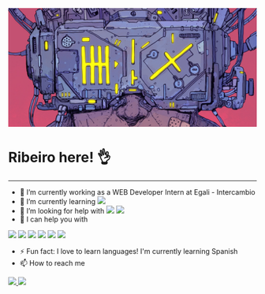 <img src="img/cover.jpg" />


# Ribeiro here! 👌
---

- 🔭 I’m currently working as a WEB Developer Intern at Egali - Intercambio
- 🌱 I’m currently learning
  <img src="https://img.shields.io/badge/JavaScript-323330?style=for-the-badge&logo=javascript&logoColor=F7DF1E"/>
- 🤔 I’m looking for help with
  <img src="https://img.shields.io/badge/JavaScript-323330?style=for-the-badge&logo=javascript&logoColor=F7DF1E"/>
  <img src="https://img.shields.io/badge/React-20232A?style=for-the-badge&logo=react&logoColor=61DAFB"/> 
- 💬 I can help you with
<div display='inline-block'>
  <img src="https://img.shields.io/badge/C-00599C?style=for-the-badge&logo=c&logoColor=white"/>
  <img src="https://img.shields.io/badge/PHP-777BB4?style=for-the-badge&logo=php&logoColor=white" target='_blank'/>
  <img src="https://img.shields.io/badge/HTML5-E34F26?style=for-the-badge&logo=html5&logoColor=white"/>
  <img src="https://img.shields.io/badge/CSS-239120?&style=for-the-badge&logo=css3&logoColor=white"/>
  <img src="https://img.shields.io/badge/JavaScript-323330?style=for-the-badge&logo=javascript&logoColor=F7DF1E"/>
  <img src="https://img.shields.io/badge/Bootstrap-563D7C?style=for-the-badge&logo=bootstrap&logoColor=white"/>
  <br>
</div>

- ⚡ Fun fact: I love to learn languages! I'm currently learning Spanish
- 📫 How to reach me
<div display="inline-block">
  <a href='https://www.linkedin.com/in/lucas-ribeiro-developer/' target='_blank'>
    <img src='https://img.shields.io/badge/LinkedIn-0077B5?style=for-the-badge&logo=linkedin&logoColor=white' target='_blank'>
  </a>
  <a href='mailto:lucasribeiro1024b@gmail.com' target='_blank'>
    <img src='https://img.shields.io/badge/Gmail-D14836?style=for-the-badge&logo=gmail&logoColor=white' target='_blank'>
  </a>
</div>
